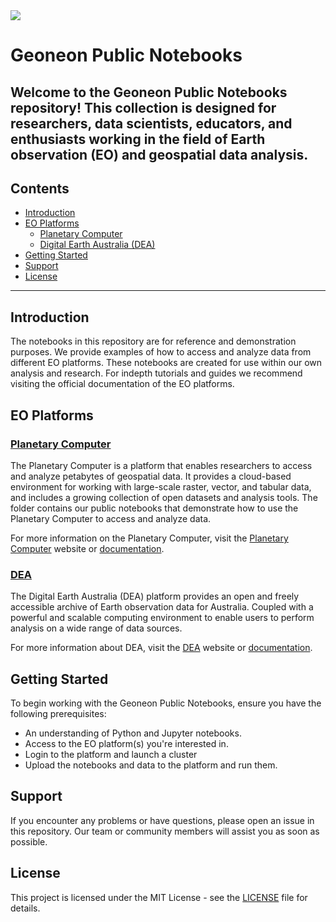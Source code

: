 <img src="https://geoneon.com/hs-fs/hubfs/Asset-1-Wordmark%20Logo.png?width=767&name=Asset-1-Wordmark%20Logo.png" />

# Geoneon Public Notebooks
Welcome to the Geoneon Public Notebooks repository! 
This collection is designed for researchers, data scientists, educators, and enthusiasts working in the 
field of Earth observation (EO) and geospatial data analysis. 
---

## Contents
- [Introduction](#introduction)
- [EO Platforms](#eo-platforms)
  - [Planetary Computer](#planetary-computer)
  - [Digital Earth Australia (DEA)](#dea)
- [Getting Started](#getting-started)
- [Support](#support)
- [License](#license)

---

## Introduction
The notebooks in this repository are for reference and demonstration purposes. 
We provide examples of how to access and analyze data from different EO platforms.
These notebooks are created for use within our own analysis and research. For indepth tutorials and guides we recommend visiting the official documentation of the EO platforms.

## EO Platforms

### [Planetary Computer](Planetary_Computer)
The Planetary Computer is a platform that enables researchers to access and analyze petabytes of geospatial data. 
It provides a cloud-based environment for working with large-scale raster, vector, and tabular data, and includes a growing collection of open datasets and analysis tools.
The folder contains our public notebooks that demonstrate how to use the Planetary Computer to access and analyze data.

For more information on the Planetary Computer, visit the [Planetary Computer](https://planetarycomputer.microsoft.com/) website or [documentation](https://planetarycomputer.microsoft.com/docs/overview/about/).

### [DEA](DEA)
The Digital Earth Australia (DEA) platform provides an open and freely accessible archive of Earth observation data for Australia.
Coupled with a powerful and scalable computing environment to enable users to perform analysis on a wide range of data sources.

For more information about DEA, visit the [DEA](https://www.ga.gov.au/dea) website or [documentation](https://docs.dea.ga.gov.au/).


## Getting Started
To begin working with the Geoneon Public Notebooks, ensure you have the following prerequisites:

* An understanding of Python and Jupyter notebooks.
* Access to the EO platform(s) you're interested in.
* Login to the platform and launch a cluster
* Upload the notebooks and data to the platform and run them.

## Support
If you encounter any problems or have questions, please open an issue in this repository. 
Our team or community members will assist you as soon as possible.

## License
This project is licensed under the MIT License - see the [LICENSE](LICENSE) file for details.